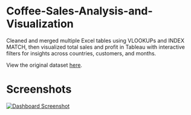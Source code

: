 # Coffee-Sales-Analysis-and-Visualization

Cleaned and merged multiple Excel tables using VLOOKUPs and INDEX MATCH, then visualized total sales and profit in Tableau with interactive filters for insights across countries, customers, and months.

View the original dataset [here](https://github.com/mochen862/excel-project-coffee-sales/blob/main/coffeeOrdersData.xlsx).

# Screenshots

[![Dashboard Screenshot](https://i.ibb.co/mSBXjhN/Coffee-Sales-Analysis.png)](https://public.tableau.com/app/profile/amro.alshaban/viz/coffeeOrdersDataVisualization/CoffeeSalesAnalysis)
